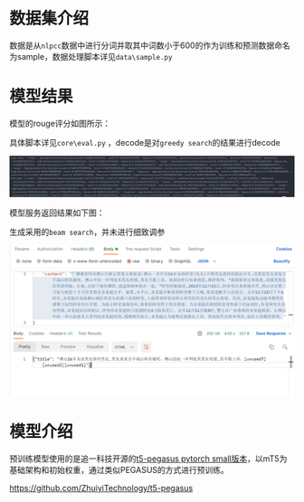 # 数据集介绍

数据是从`nlpcc`数据中进行分词并取其中词数小于600的作为训练和预测数据命名为sample，数据处理脚本详见`data\sample.py`

# 模型结果

模型的rouge评分如图所示：

具体脚本详见`core\eval.py` ，decode是对`greedy search`的结果进行decode

![image-20210901002307535](https://github.com/yang-collect/text_summary/blob/main/image-20210901002307535.png)

模型服务返回结果如下图：

生成采用的`beam search`，并未进行细致调参

![image-20210901005902763](https://github.com/yang-collect/text_summary/blob/main/image-20210901005902763.png)

# 模型介绍

预训练模型使用的是追一科技开源的[t5-pegasus pytorch small版本](https://github.com/renmada/t5-pegasus-pytorch)，以mT5为基础架构和初始权重，通过类似PEGASUS的方式进行预训练。

https://github.com/ZhuiyiTechnology/t5-pegasus



